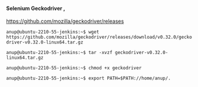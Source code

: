 #### Selenium Geckodriver ,

https://github.com/mozilla/geckodriver/releases

`anup@ubuntu-2210-55-jenkins:~$ wget https://github.com/mozilla/geckodriver/releases/download/v0.32.0/geckodriver-v0.32.0-linux64.tar.gz`

`anup@ubuntu-2210-55-jenkins:~$ tar -xvzf geckodriver-v0.32.0-linux64.tar.gz `

`anup@ubuntu-2210-55-jenkins:~$ chmod +x geckodriver`

`anup@ubuntu-2210-55-jenkins:~$ export PATH=$PATH://home/anup/.`
